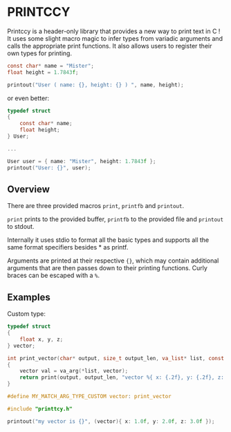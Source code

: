 # PRINTCCY

Printccy is a header-only library that provides a new way to print text in C !
It uses some slight macro magic to infer types from variadic arguments and calls the appropriate print functions. It also allows users to register their own types for printing.

```c
const char* name = "Mister";
float height = 1.7843f;

printout("User ( name: {}, height: {} ) ", name, height);
```

or even better:

```c
typedef struct
{
    const char* name;
    float height;
} User;

...

User user = { name: "Mister", height: 1.7843f };
printout("User: {}", user);
```

## Overview

There are three provided macros `print`, `printfb` and `printout`.

`print` prints to the provided buffer, `printfb` to the provided file and `printout` to stdout.

Internally it uses stdio to format all the basic types and supports all the same format specifiers besides \* as printf.

Arguments are printed at their respective `{}`, which may contain additional arguments that are then passes down to their printing functions. Curly braces can be escaped with a `%`.

## Examples

Custom type:

```c
typedef struct
{
    float x, y, z;
} vector;

int print_vector(char* output, size_t output_len, va_list* list, const char* args, size_t args_len)
{
    vector val = va_arg(*list, vector);
    return print(output, output_len, "vector %{ x: {.2f}, y: {.2f}, z: {.2f} }", val.x, val.y, val.z);
}

#define MY_MATCH_ARG_TYPE_CUSTOM vector: print_vector

#include "printtcy.h"

printout("my vector is {}", (vector){ x: 1.0f, y: 2.0f, z: 3.0f });

```
